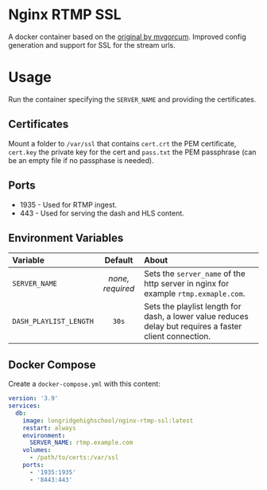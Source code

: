 # Nginx RTMP SSL

A docker container based on the [original by mvgorcum](https://github.com/mvgorcum/docker-nginx-ts). Improved config generation and support for SSL for the stream urls.

# Usage

Run the container specifying the `SERVER_NAME` and providing the certificates.

## Certificates

Mount a folder to `/var/ssl` that contains `cert.crt` the PEM certificate, `cert.key` the private key for the cert and `pass.txt` the PEM passphrase (can be an empty file if no passphase is needed).

## Ports

 - 1935 - Used for RTMP ingest.
 - 443 - Used for serving the dash and HLS content.

## Environment Variables

|Variable|Default|About|
|:-------|:-----:|:-------|
|`SERVER_NAME`|_none, required_|Sets the `server_name` of the http server in nginx for example `rtmp.exmaple.com`.|
|`DASH_PLAYLIST_LENGTH`|`30s`|Sets the playlist length for dash, a lower value reduces delay but requires a faster client connection.|

## Docker Compose

Create a `docker-compose.yml` with this content:

```yml
version: '3.9'
services:
  db:
    image: longridgehighschool/nginx-rtmp-ssl:latest
    restart: always
    environment:
      SERVER_NAME: rtmp.example.com
    volumes:
      - /path/to/certs:/var/ssl
    ports:
      - '1935:1935'
      - '8443:443'
```